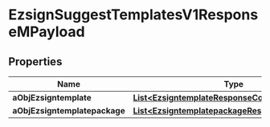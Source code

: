 

# EzsignSuggestTemplatesV1ResponseMPayload

## Properties

Name | Type | Description | Notes
------------ | ------------- | ------------- | -------------
**aObjEzsigntemplate** | [**List&lt;EzsigntemplateResponseCompound&gt;**](EzsigntemplateResponseCompound.md) |  | 
**aObjEzsigntemplatepackage** | [**List&lt;EzsigntemplatepackageResponseCompound&gt;**](EzsigntemplatepackageResponseCompound.md) |  | 




